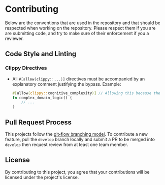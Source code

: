 # Contributing

Below are the conventions that are used in the repository and that should be respected when working on the repository. Please respect them if you are are submitting code, and try to make sure of their enforcement if you a reviewer.

## Code Style and Linting

### Clippy Directives

- All `#[allow(clippy::...)]` directives must be accompanied by an explanatory comment justifying the bypass. Example:

  ```rust
  #[allow(clippy::cognitive_complexity)] // Allowing this because the cognitive complexity cannot be reduced further
  fn complex_domain_logic() {
      // ...
  }
  ```

## Pull Request Process

This projects follow the [git-flow branching model](https://git-flow.readthedocs.io/fr/latest/presentation.html).
To contribute a new feature, pull the `develop` branch locally and submit a PR to be merged into `develop` then request review from at least one team member.

## License

By contributing to this project, you agree that your contributions will be licensed under the project's license.
